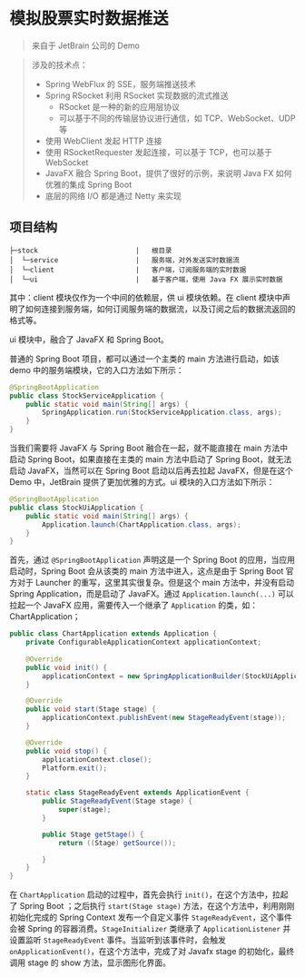 # 模拟股票实时数据推送
> 来自于 JetBrain 公司的 Demo

> 涉及的技术点：
>
> - Spring WebFlux 的 SSE，服务端推送技术
> - Spring RSocket 利用 RSocket 实现数据的流式推送
>   - RSocket 是一种的新的应用层协议
>   - 可以基于不同的传输层协议进行通信，如 TCP、WebSocket、UDP 等
> - 使用 WebClient 发起 HTTP 连接
> - 使用 RSocketRequester 发起连接，可以基于 TCP，也可以基于 WebSocket
> - JavaFX 融合 Spring Boot，提供了很好的示例，来说明 Java FX 如何优雅的集成 Spring Boot
> - 底层的网络 I/O 都是通过 Netty 来实现

## 项目结构

```
├─stock                        |   根目录
│  └─service                   |   服务端，对外发送实时数据流
│  └─client                    |   客户端，订阅服务端的实时数据
│  └─ui               		   |   基于客户端，使用 Java FX 展示实时数据
```

其中：client 模块仅作为一个中间的依赖层，供 ui 模块依赖。在 client 模块中声明了如何连接到服务端，如何订阅服务端的数据流，以及订阅之后的数据流返回的格式等。

ui 模块中，融合了 JavaFX 和 Spring Boot。

普通的 Spring Boot 项目，都可以通过一个主类的 main 方法进行启动，如该 demo 中的服务端模块，它的入口方法如下所示：

```java
@SpringBootApplication
public class StockServiceApplication {
    public static void main(String[] args) {
        SpringApplication.run(StockServiceApplication.class, args);
    }
}
```

当我们需要将 JavaFX 与 Spring Boot 融合在一起，就不能直接在 main 方法中启动 Spring Boot，如果直接在主类的 main 方法中启动了 Spring Boot，就无法启动 JavaFX，当然可以在 Spring Boot 启动以后再去拉起 JavaFX，但是在这个 Demo 中，JetBrain 提供了更加优雅的方式。ui 模块的入口方法如下所示：

```java
@SpringBootApplication
public class StockUiApplication {
    public static void main(String[] args) {
        Application.launch(ChartApplication.class, args);
    }
}
```

首先，通过 `@SpringBootApplication` 声明这是一个 Spring Boot 的应用，当应用启动时，Spring Boot 会从该类的 main 方法中进入，这点是由于 Spring Boot 官方对于 Launcher 的重写，这里其实很复杂。但是这个 main 方法中，并没有启动 Spring Application，而是启动了 JavaFX。通过 `Application.launch(...)` 可以拉起一个 JavaFX 应用，需要传入一个继承了 `Application` 的类，如：ChartApplication；

```java
public class ChartApplication extends Application {
    private ConfigurableApplicationContext applicationContext;
    
    @Override
    public void init() {
        applicationContext = new SpringApplicationBuilder(StockUiApplication.class).run();
    }

    @Override
    public void start(Stage stage) {
        applicationContext.publishEvent(new StageReadyEvent(stage));
    }

    @Override
    public void stop() {
        applicationContext.close();
        Platform.exit();
    }

    static class StageReadyEvent extends ApplicationEvent {
        public StageReadyEvent(Stage stage) {
            super(stage);
        }

        public Stage getStage() {
            return ((Stage) getSource());

        }
    }
}
```

在 `ChartApplication` 启动的过程中，首先会执行 `init()`，在这个方法中，拉起了 Spring Boot ；之后执行 `start(Stage stage)` 方法，在这个方法中，利用刚刚初始化完成的 Spring Context 发布一个自定义事件 `StageReadyEvent`，这个事件会被 Spring 的容器消费。`StageInitializer` 类继承了 `ApplicationListener` 并设置监听 `StageReadyEvent` 事件。当监听到该事件时，会触发 `onApplicationEvent()`，在这个方法中，完成了对 Javafx stage 的初始化，最终调用 stage 的 show 方法，显示图形化界面。





 

